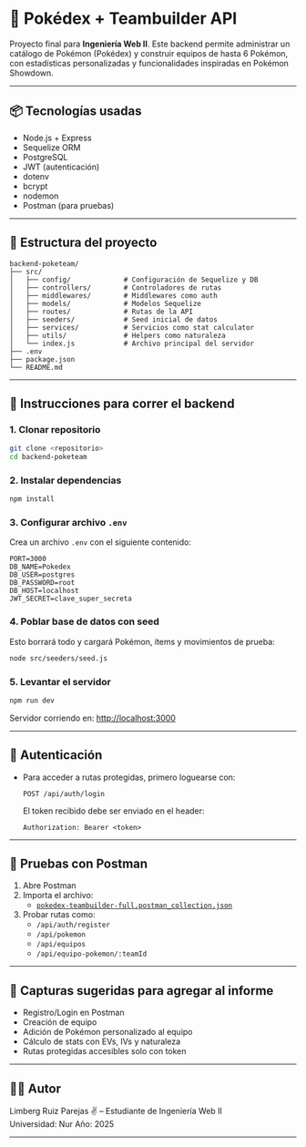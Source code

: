 # 🧬 Pokédex + Teambuilder API

Proyecto final para **Ingeniería Web II**. Este backend permite administrar un catálogo de Pokémon (Pokédex) y construir equipos de hasta 6 Pokémon, con estadísticas personalizadas y funcionalidades inspiradas en Pokémon Showdown.

---

## 📦 Tecnologías usadas

- Node.js + Express
- Sequelize ORM
- PostgreSQL
- JWT (autenticación)
- dotenv
- bcrypt
- nodemon
- Postman (para pruebas)

---

## 📁 Estructura del proyecto

```
backend-poketeam/
├── src/
│   ├── config/             # Configuración de Sequelize y DB
│   ├── controllers/        # Controladores de rutas
│   ├── middlewares/        # Middlewares como auth
│   ├── models/             # Modelos Sequelize
│   ├── routes/             # Rutas de la API
│   ├── seeders/            # Seed inicial de datos
│   ├── services/           # Servicios como stat calculator
│   ├── utils/              # Helpers como naturaleza
│   └── index.js            # Archivo principal del servidor
├── .env
├── package.json
└── README.md
```

---

## 🚀 Instrucciones para correr el backend

### 1. Clonar repositorio
```bash
git clone <repositorio>
cd backend-poketeam
```

### 2. Instalar dependencias
```bash
npm install
```

### 3. Configurar archivo `.env`
Crea un archivo `.env` con el siguiente contenido:

```
PORT=3000
DB_NAME=Pokedex
DB_USER=postgres
DB_PASSWORD=root
DB_HOST=localhost
JWT_SECRET=clave_super_secreta
```

### 4. Poblar base de datos con seed
Esto borrará todo y cargará Pokémon, ítems y movimientos de prueba:

```bash
node src/seeders/seed.js
```

### 5. Levantar el servidor
```bash
npm run dev
```

Servidor corriendo en: [http://localhost:3000](http://localhost:3000)

---

## 🔐 Autenticación

- Para acceder a rutas protegidas, primero loguearse con:
  ```
  POST /api/auth/login
  ```
  El token recibido debe ser enviado en el header:
  ```
  Authorization: Bearer <token>
  ```

---

## 🧪 Pruebas con Postman

1. Abre Postman
2. Importa el archivo:
   - [`pokedex-teambuilder-full.postman_collection.json`](./pokedex-teambuilder-full.postman_collection.json)
3. Probar rutas como:
   - `/api/auth/register`
   - `/api/pokemon`
   - `/api/equipos`
   - `/api/equipo-pokemon/:teamId`

---

## 📸 Capturas sugeridas para agregar al informe

- Registro/Login en Postman
- Creación de equipo
- Adición de Pokémon personalizado al equipo
- Cálculo de stats con EVs, IVs y naturaleza
- Rutas protegidas accesibles solo con token

---

## 👨‍💻 Autor
Limberg Ruiz Parejas ✌️ – Estudiante de Ingeniería Web II  
Universidad: Nur 
Año: 2025

---

